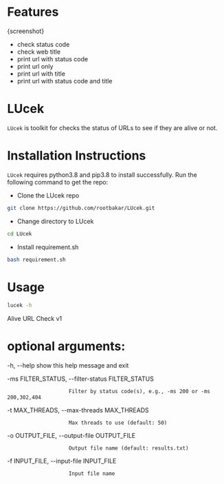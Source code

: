 # Features

  {screenshot}

  * check status code
  * check web title
  * print url with status code
  * print url only
  * print url with title
  * print url with status code and title

# LUcek
`LUcek` is toolkit for checks the status of URLs to see if they are alive or not.

# Installation Instructions
`LUcek` requires python3.8 and pip3.8 to install successfully. Run the following command to get the repo: 

* Clone the LUcek repo
```bash
git clone https://github.com/rootbakar/LUcek.git
```
* Change directory to LUcek
```bash
cd LUcek
```
* Install requirement.sh
```bash
bash requirement.sh
```

# Usage
```bash
lucek -h
```

Alive URL Check v1

# optional arguments:
  -h, --help            show this help message and exit
  
  -ms FILTER_STATUS, --filter-status FILTER_STATUS
  
                        Filter by status code(s), e.g., -ms 200 or -ms 200,302,404
                        
  -t MAX_THREADS, --max-threads MAX_THREADS
  
                        Max threads to use (default: 50)
                        
  -o OUTPUT_FILE, --output-file OUTPUT_FILE
  
                        Output file name (default: results.txt)
                        
  -f INPUT_FILE, --input-file INPUT_FILE
  
                        Input file name
